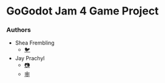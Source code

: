 # GoGodot Jam 4 Game Project
### Authors
- Shea Frembling
    - [🐦](https://twitter.com/godsfryingpan)
- Jay Prachyl
    - [📷](https://www.instagram.com/decora.demon/)
    - [🕸️](https://www.jayprachyl.art/)